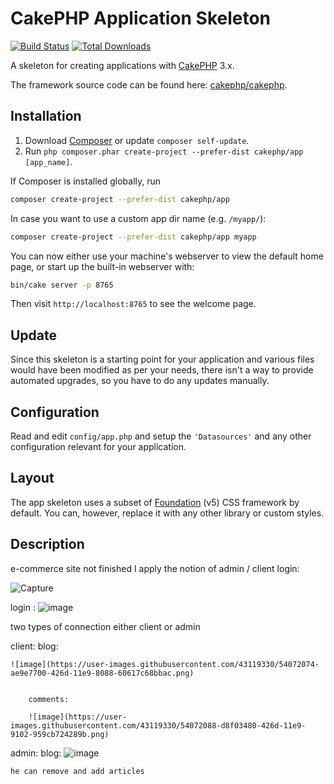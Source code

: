 # CakePHP Application Skeleton

[![Build Status](https://img.shields.io/travis/cakephp/app/master.svg?style=flat-square)](https://travis-ci.org/cakephp/app)
[![Total Downloads](https://img.shields.io/packagist/dt/cakephp/app.svg?style=flat-square)](https://packagist.org/packages/cakephp/app)

A skeleton for creating applications with [CakePHP](https://cakephp.org) 3.x.

The framework source code can be found here: [cakephp/cakephp](https://github.com/cakephp/cakephp).

## Installation

1. Download [Composer](https://getcomposer.org/doc/00-intro.md) or update `composer self-update`.
2. Run `php composer.phar create-project --prefer-dist cakephp/app [app_name]`.

If Composer is installed globally, run

```bash
composer create-project --prefer-dist cakephp/app
```

In case you want to use a custom app dir name (e.g. `/myapp/`):

```bash
composer create-project --prefer-dist cakephp/app myapp
```

You can now either use your machine's webserver to view the default home page, or start
up the built-in webserver with:

```bash
bin/cake server -p 8765
```

Then visit `http://localhost:8765` to see the welcome page.

## Update

Since this skeleton is a starting point for your application and various files
would have been modified as per your needs, there isn't a way to provide
automated upgrades, so you have to do any updates manually.

## Configuration

Read and edit `config/app.php` and setup the `'Datasources'` and any other
configuration relevant for your application.

## Layout

The app skeleton uses a subset of [Foundation](http://foundation.zurb.com/) (v5) CSS
framework by default. You can, however, replace it with any other library or
custom styles.




## Description


e-commerce site not finished
I apply the notion of admin / client login:

![Capture](https://user-images.githubusercontent.com/43119330/54072017-d93c0000-426c-11e9-945e-7447c8cc1887.PNG)



login :
![image](https://user-images.githubusercontent.com/43119330/54072032-143e3380-426d-11e9-85e9-3fd8e1329ecb.png)



two types of connection either client or admin

client:
    blog:
    
    ![image](https://user-images.githubusercontent.com/43119330/54072074-ae9e7700-426d-11e9-8088-60617c68bbac.png)
    
    
        comments:
        
        ![image](https://user-images.githubusercontent.com/43119330/54072088-d8f03480-426d-11e9-9102-959cb724289b.png)
        
admin:
    blog:
    ![image](https://user-images.githubusercontent.com/43119330/54072102-fd4c1100-426d-11e9-899f-5516348a1c17.png)
    
    he can remove and add articles


